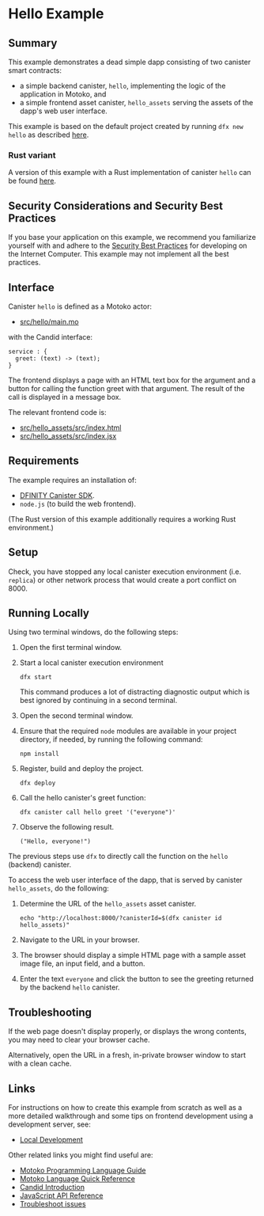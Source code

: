# Hello Example

## Summary

This example demonstrates a dead simple dapp consisting of two canister smart contracts:

* a simple backend canister, `hello`, implementing the logic of the application in Motoko, and
* a simple frontend asset canister, `hello_assets` serving the assets of the dapp's web user interface.

This example is based on the default project created by running `dfx new hello` as described
[here](https://internetcomputer.org/docs/current/developer-docs/setup/deploy-locally).

### Rust variant

A version of this example with a Rust implementation of canister `hello` can be found [here](../../rust/hello/README.md).

## Security Considerations and Security Best Practices

If you base your application on this example, we recommend you familiarize yourself with and adhere to the [Security Best Practices](https://internetcomputer.org/docs/current/references/security/) for developing on the Internet Computer. This example may not implement all the best practices.

## Interface

Canister `hello` is defined as a Motoko actor:

* [src/hello/main.mo](src/hello/main.mo)

with the Candid interface:

```
service : {
  greet: (text) -> (text);
}
```

The frontend displays a page with an HTML text box for the argument and a button for calling the function greet with that argument. The result of the call is displayed in a message box.

The relevant frontend code is:

* [src/hello_assets/src/index.html](src/hello_assets/src/index.html)
* [src/hello_assets/src/index.jsx](src/hello_assets/src/index.jsx)


## Requirements

The example requires an installation of:

* [DFINITY Canister SDK](https://sdk.dfinity.org).
* `node.js` (to build the web frontend).

(The Rust version of this example additionally requires a working Rust environment.)

## Setup

Check, you have stopped any local canister execution environment (i.e. `replica`) or other network process that would create a port conflict on 8000.


## Running Locally

Using two terminal windows, do the following steps:

1. Open the first terminal window.

1. Start a local canister execution environment

   ```text
   dfx start
   ```

   This command produces a lot of distracting diagnostic output which is best ignored by continuing in a second terminal.

1. Open the second terminal window.

1. Ensure that the required `node` modules are available in your project directory, if needed, by running the following command:

   ```text
   npm install
   ```

1. Register, build and deploy the project.

   ```text
   dfx deploy
   ```

1. Call the hello canister's greet function:

   ```text
   dfx canister call hello greet '("everyone")'
   ```

1. Observe the following result.

   ```text
   ("Hello, everyone!")
   ```

The previous steps use `dfx` to directly call the function on the `hello` (backend) canister.

To access the web user interface of the dapp, that is served by canister `hello_assets`, do the following:

1. Determine the URL of the `hello_assets` asset canister.

   ```text
   echo "http://localhost:8000/?canisterId=$(dfx canister id hello_assets)"
   ```

1. Navigate to the URL in your browser.

2. The browser should display a simple HTML page with a sample asset image file, an input field, and a button.

3. Enter the text `everyone` and click the button to see the greeting returned by the backend `hello` canister.

## Troubleshooting

If the web page doesn't display properly, or displays the wrong contents,
you may need to clear your browser cache.

Alternatively, open the URL in a fresh, in-private browser window to start with a clean cache.

## Links

For instructions on how to create this example from scratch as well as a more detailed walkthrough and some tips on frontend development using a development server, see:

- [Local Development](https://internetcomputer.org/docs/current/developer-docs/setup/deploy-locally)

Other related links you might find useful are:

- [Motoko Programming Language Guide](https://sdk.dfinity.org/docs/language-guide/motoko.html)
- [Motoko Language Quick Reference](https://sdk.dfinity.org/docs/language-guide/language-manual.html)
- [Candid Introduction](https://internetcomputer.org/docs/current/developer-docs/backend/candid/)
- [JavaScript API Reference](https://erxue-5aaaa-aaaab-qaagq-cai.raw.ic0.app)
- [Troubleshoot issues](https://internetcomputer.org/docs/current/developer-docs/backend/troubleshooting)
